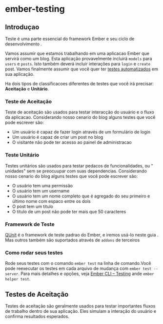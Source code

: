 # ember-testing

## Introduçao

Teste é uma parte essencial do framework Ember e seu ciclo de desenvolvimento .


Vamos assumir que estamos trabalhando em uma aplicacao Ember que servirá como um blog. Esta aplicação provavelmente incluirá `models` para `users` e `posts`. Isto também deverá incluir interações para `login` e `create` post. Vamos finalmente assumir que você quer ter [testes automatizados](https://en.wikipedia.org/wiki/Test_automation) em sua aplicação.

Ha dois tipos de classificacoes diferentes de testes que você irá precisar: **Aceitação** e **Unitário**.

### Teste de Aceitação

Teste de aceitação são usados para testar interacção do usuário e o fluxo da  aplicacao. Considerando  nosso cenario do blog alguns testes que você pode escrever são:

 - Um usuário é capaz de fazer login através de um formulário de login
 - Um usuário é capaz de criar um post no blog
 - O visitante não pode ter acesso ao painel de administracao

### Teste Unitário

Testes unitários são usados para testar pedacos de funcionalidades, ou " unidades" sem se preocuupar com  suas dependencias. Considerando  nosso cenario do blog alguns testes que você pode escrever são:

 - O usuário tem uma permissão
 - O usuário tem um username
 - O usuário tem um nome completo que é agregado do seu primeiro e último nome com espaco entre os dois
 - O post tem um titulo
 - O titulo de um post não pode ter mais que 50 caracteres

### Framework de Teste

[QUnit](http://qunitjs.com/) é o framework de teste padrao do Ember, e  iremos usá-lo neste guia . Mas outros também são suportados através de `addons` de terceiros

### Como rodar seus testes

Rode seus testes com o comando `ember test` na linha de comando.Você pode reexecutar os testes em cada arquivo de mudança com `ember test --server`. Para mais detalhes e opções, veja [Ember CLI – Testing](http://www.ember-cli.com/user-guide/#testing) ande `ember helper test`.



## Testes de Aceitação

Testes de aceitação são geralmente usados para testar importantes fluxos de trabalho dentro de sua aplicação. Eles simulam a interação do usuário e confirma resultados esperados.











